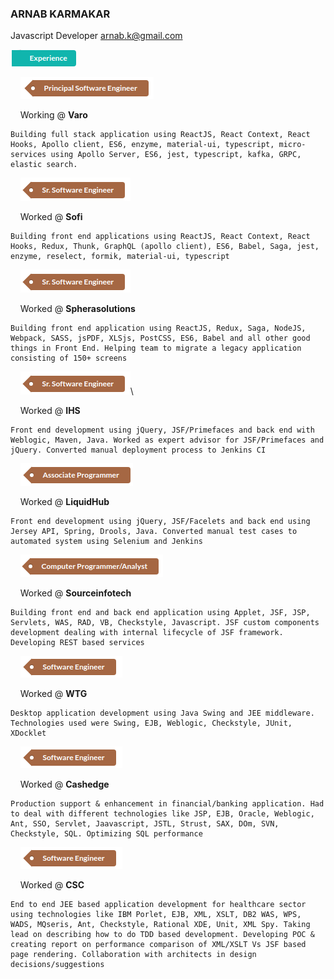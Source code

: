 ### ARNAB KARMAKAR
Javascript Developer
arnab.k@gmail.com

![Experience](Exp.png)

&nbsp;&nbsp;&nbsp; ![Principal Eng](https://github.com/arnabk/arnabk/raw/master/Principal.png)

&nbsp;&nbsp;&nbsp; Working @ **Varo**

    Building full stack application using ReactJS, React Context, React Hooks, Apollo client, ES6, enzyme, material-ui, typescript, micro-services using Apollo Server, ES6, jest, typescript, kafka, GRPC, elastic search.
  
&nbsp;&nbsp;&nbsp; ![Sr Software Eng](SrSoftware.png)

&nbsp;&nbsp;&nbsp; Worked @ **Sofi**
  
    Building front end applications using ReactJS, React Context, React Hooks, Redux, Thunk, GraphQL (apollo client), ES6, Babel, Saga, jest, enzyme, reselect, formik, material-ui, typescript

&nbsp;&nbsp;&nbsp; ![Sr Software Eng](SrSoftware.png)

&nbsp;&nbsp;&nbsp; Worked @ **Spherasolutions**

    Building front end application using ReactJS, Redux, Saga, NodeJS, Webpack, SASS, jsPDF, XLSjs, PostCSS, ES6, Babel and all other good things in Front End. Helping team to migrate a legacy application consisting of 150+ screens

&nbsp;&nbsp;&nbsp; ![Sr Software Eng](SrSoftware.png)\

&nbsp;&nbsp;&nbsp; Worked @ **IHS**

    Front end development using jQuery, JSF/Primefaces and back end with Weblogic, Maven, Java. Worked as expert advisor for JSF/Primefaces and jQuery. Converted manual deployment process to Jenkins CI

&nbsp;&nbsp;&nbsp; ![Associate Programmer](Associate.png)

&nbsp;&nbsp;&nbsp; Worked @ **LiquidHub**

    Front end development using jQuery, JSF/Facelets and back end using Jersey API, Spring, Drools, Java. Converted manual test cases to automated system using Selenium and Jenkins

&nbsp;&nbsp;&nbsp; ![Computer Programmer](Analyst.png)

&nbsp;&nbsp;&nbsp; Worked @ **Sourceinfotech**

    Building front end and back end application using Applet, JSF, JSP, Servlets, WAS, RAD, VB, Checkstyle, Javascript. JSF custom components development dealing with internal lifecycle of JSF framework. Developing REST based services

&nbsp;&nbsp;&nbsp; ![Software Eng](Software.png)

&nbsp;&nbsp;&nbsp; Worked @ **WTG**

    Desktop application development using Java Swing and JEE middleware. Technologies used were Swing, EJB, Weblogic, Checkstyle, JUnit, XDocklet

&nbsp;&nbsp;&nbsp; ![Software Eng](Software.png)

&nbsp;&nbsp;&nbsp; Worked @ **Cashedge**

    Production support & enhancement in financial/banking application. Had to deal with different technologies like JSP, EJB, Oracle, Weblogic, Ant, SSO, Servlet, Jaavascript, JSTL, Strust, SAX, DOm, SVN, Checkstyle, SQL. Optimizing SQL performance

&nbsp;&nbsp;&nbsp; ![Software Eng](Software.png)

&nbsp;&nbsp;&nbsp; Worked @ **CSC**

    End to end JEE based application development for healthcare sector using technologies like IBM Porlet, EJB, XML, XSLT, DB2 WAS, WPS, WADS, MQseris, Ant, Checkstyle, Rational XDE, Unit, XML Spy. Taking lead on describing how to do TDD based development. Developing POC & creating report on performance comparison of XML/XSLT Vs JSF based page rendering. Collaboration with architects in design decisions/suggestions
